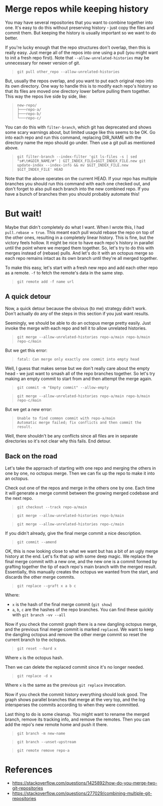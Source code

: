 # Merge repos while keeping history

You may have several repositories that you want to combine together into one. It's easy to do this without preserving history - just copy the files and commit them. But keeping the history is usually important so we want to do better.

If you're lucky enough that the repo structures don't overlap, then this is really easy. Just merge all of the repos into one using a pull (you might want to init a fresh repo first). Note that `--allow-unrelated-histories` may be unnecessary for newer version of git.
> `git pull other_repo --allow-unrelated-histories`

But, usually the repos overlap, and you want to put each original repo into its own directory. One way to handle this is to modify each repo's history so that its files are moved one directory lower before pulling them together. This way the repos live side by side, like:
> `new-repo/`\
> `├───repo-a/`\
> `├───repo-b/`\
> `└───repo-c/`

You can do this with `filter-branch`, which git has deprecated and shows some scary warnings about, but limited usage like this seems to be OK. Go into each repo and run this command, replacing DIR_NAME with the directory name the repo should go under. Then use a git pull as mentioned above.
> `git filter-branch --index-filter 'git ls-files -s | sed "s#\t#&DIR_NAME/#" | GIT_INDEX_FILE=$GIT_INDEX_FILE.new git update-index --index-info && mv $GIT_INDEX_FILE.new $GIT_INDEX_FILE' HEAD`

Note that the above operates on the current HEAD. If your repo has multiple branches you should run this command with each one checked out, and don't forget to also pull each branch into the new combined repo. If you have a bunch of branches then you should probably automate this!

# But wait!

Maybe that didn't completely do what I want. When I wrote this, I had `pull.rebase = true`. This meant each pull would rebase the repo on top of the other ones, resulting in a completely linear history. This is fine, but the victory feels hollow. It might be nice to have each repo's history in parallel until the point where we merged them together. So, let's try to do this with merges instead of (rebase) pulls. And let's do it with an octopus merge so each repo remains intact as its own branch until they're all merged together.

To make this easy, let's start with a fresh new repo and add each other repo as a remote. `-f` to fetch the remote's data in the same step.

> `git remote add -f name url`

## A quick detour

Now, a quick detour because the obvious (to me) strategy didn't work. Don't actually do any of the steps in this section if you just want results.

Seemingly, we should be able to do an octopus merge pretty easily. Just invoke the merge with each repo and tell it to allow unrelated histories.

> `git merge --allow-unrelated-histories repo-a/main repo-b/main repo-c/main`

But we get this error:
> `fatal: Can merge only exactly one commit into empty head`

Well, I guess that makes sense but we don't really care about the empty head - we just want to smash all of the repo branches together. So let's try making an empty commit to start from and then attempt the merge again.

> `git commit -m "Empty commit" --allow-empty`

> `git merge --allow-unrelated-histories repo-a/main repo-b/main repo-c/main`

But we get a new error:
> `Unable to find common commit with repo-a/main`\
`Automatic merge failed; fix conflicts and then commit the result.`

Well, there shouldn't be any conflicts since all files are in separate directories so it's not clear why this fails. End detour.

## Back on the road

Let's take the approach of starting with one repo and merging the others in one by one, no octopus merge. Then we can fix up the repo to make it into an octopus.

Check out one of the repos and merge in the others one by one. Each time it will generate a merge commit between the growing merged codebase and the next repo.

> `git checkout --track repo-a/main`

> `git merge --allow-unrelated-histories repo-b/main`

> `git merge --allow-unrelated-histories repo-c/main`

If you didn't already, give the final merge commit a nice description.
> `git commit --amend`

OK, this is now looking close to what we want but has a bit of an ugly merge history at the end. Let's fix that up with some deep magic. We replace the final merge commit with a new one, and the new one is a commit formed by grafting together the tip of each repo's main branch with the merged result. Essentially, this manually creates the octopus we wanted from the start, and discards the other merge commits.

> `git replace --graft x a b c`

Where:
- `x` is the hash of the final merge commit (`git show`)
- `a`, `b`, `c` are the hashes of the repo branches. You can find these quickly with `git branch -vv --all`

Now if you check the commit graph there is a new dangling octopus merge, and the previous final merge commit is marked `replaced`. We want to keep the dangling octopus and remove the other merge commit so reset the current branch to the octopus.

> `git reset --hard x`

Where `x` is the octopus hash.

Then we can delete the replaced commit since it's no longer needed.

> `git replace -d x`

Where `x` is the same as the previous `git replace` invocation.

Now if you check the commit history everything should look good. The graph shows parallel branches that merge at the very top, and the log intersperses the commits according to when they were committed.

Last thing to do is some cleanup. You might want to rename the merged branch, remove its tracking info, and remove the remotes. Then you can add the repo's new remote home and push it there.

> `git branch -m new-name`

> `git branch --unset-upstream`

> `git remote remove repo-a`

# References

- https://stackoverflow.com/questions/1425892/how-do-you-merge-two-git-repositories
- https://stackoverflow.com/questions/277029/combining-multiple-git-repositories
